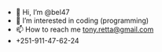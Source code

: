 - 👋 Hi, I’m @bel47
- 👀 I’m interested in coding (programming)
- 📫 How to reach me tony.retta@gmail.com
- +251-911-47-62-24
<!---
bel47/bel47 is a ✨ special ✨ repository because its `README.md` (this file) appears on your GitHub profile.
You can click the Preview link to take a look at your changes.
--->
